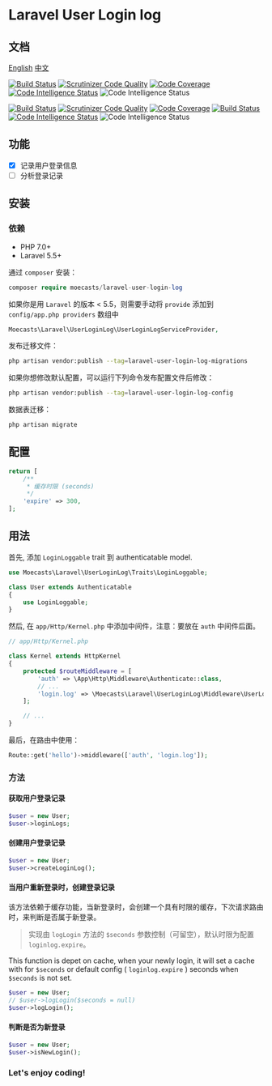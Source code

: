 # Laravel User Login log

## 文档

[English](./readme.md)
[中文](./readme_ZH.md)

[![Build Status](https://www.travis-ci.org/MoeCasts/laravel-wallet.svg?branch=master)](https://www.travis-ci.org/MoeCasts/laravel-wallet)
[![Scrutinizer Code Quality](https://scrutinizer-ci.com/g/MoeCasts/laravel-user-login-log/badges/quality-score.png?b=master)](https://scrutinizer-ci.com/g/MoeCasts/laravel-user-login-log/?branch=master)
[![Code Coverage](https://scrutinizer-ci.com/g/MoeCasts/laravel-user-login-log/badges/coverage.png?b=master)](https://scrutinizer-ci.com/g/MoeCasts/laravel-user-login-log/?branch=master)
[![Code Intelligence Status](https://scrutinizer-ci.com/g/MoeCasts/laravel-user-login-log/badges/code-intelligence.svg?b=master)](https://scrutinizer-ci.com/code-intelligence)
![Code Intelligence Status](https://img.shields.io/github/license/MoeCasts/laravel-user-login-log)

[![Build Status](https://www.travis-ci.org/MoeCasts/laravel-wallet.svg?branch=master)](https://www.travis-ci.org/MoeCasts/laravel-wallet)
[![Scrutinizer Code Quality](https://scrutinizer-ci.com/g/MoeCasts/laravel-user-login-log/badges/quality-score.png?b=master)](https://scrutinizer-ci.com/g/MoeCasts/laravel-user-login-log/?branch=master)
[![Code Coverage](https://scrutinizer-ci.com/g/MoeCasts/laravel-user-login-log/badges/coverage.png?b=master)](https://scrutinizer-ci.com/g/MoeCasts/laravel-user-login-log/?branch=master)
[![Build Status](https://scrutinizer-ci.com/g/MoeCasts/laravel-user-login-log/badges/build.png?b=master)](https://scrutinizer-ci.com/g/MoeCasts/laravel-user-login-log/build-status/master)
[![Code Intelligence Status](https://scrutinizer-ci.com/g/MoeCasts/laravel-user-login-log/badges/code-intelligence.svg?b=master)](https://scrutinizer-ci.com/code-intelligence)
![Code Intelligence Status](https://img.shields.io/github/license/MoeCasts/laravel-user-login-log)

## 功能

- [x] 记录用户登录信息
- [ ] 分析登录记录

## 安装

### 依赖

- PHP 7.0+
- Laravel 5.5+

通过 `composer` 安装：

```php
composer require moecasts/laravel-user-login-log
```

如果你是用 `Laravel` 的版本 < 5.5，则需要手动将 `provide` 添加到 `config/app.php providers` 数组中

```php
Moecasts\Laravel\UserLoginLog\UserLoginLogServiceProvider,
```

发布迁移文件：

```bash
php artisan vendor:publish --tag=laravel-user-login-log-migrations
```

如果你想修改默认配置，可以运行下列命令发布配置文件后修改：

```bash
php artisan vendor:publish --tag=laravel-user-login-log-config
```

数据表迁移：

```bash
php artisan migrate
```

## 配置

```php
return [
    /**
     * 缓存时限 (seconds)
     */
    'expire' => 300,
];
```

## 用法

首先, 添加 `LoginLoggable` trait 到 authenticatable model.

```php
use Moecasts\Laravel\UserLoginLog\Traits\LoginLoggable;

class User extends Authenticatable
{
    use LoginLoggable;
}
```

然后, 在 `app/Http/Kernel.php` 中添加中间件，注意：要放在 `auth` 中间件后面。

```php
// app/Http/Kernel.php

class Kernel extends HttpKernel
{
    protected $routeMiddleware = [
        'auth' => \App\Http\Middleware\Authenticate::class,
        // ...
        'login.log' => \Moecasts\Laravel\UserLoginLog\Middleware\UserLoginLogMiddleware::class,
    ];

    // ...
}
```

最后，在路由中使用：

```php
Route::get('hello')->middleware(['auth', 'login.log']);
```

### 方法

#### 获取用户登录记录

```php
$user = new User;
$user->loginLogs;
```

#### 创建用户登录记录

```php
$user = new User;
$user->createLoginLog();
```

#### 当用户重新登录时，创建登录记录

该方法依赖于缓存功能，当新登录时，会创建一个具有时限的缓存，下次请求路由时，来判断是否属于新登录。

> 实现由 `logLogin` 方法的 `$seconds` 参数控制（可留空），默认时限为配置 `loginlog.expire`。

This function is depet on cache, when your newly login, it will set a cache with for `$seconds` or default config ( `loginlog.expire` ) seconds when `$seconds` is not set.

```php
$user = new User;
// $user->logLogin($seconds = null)
$user->logLogin();
```

#### 判断是否为新登录

```php
$user = new User;
$user->isNewLogin();
```

### Let's enjoy coding!
